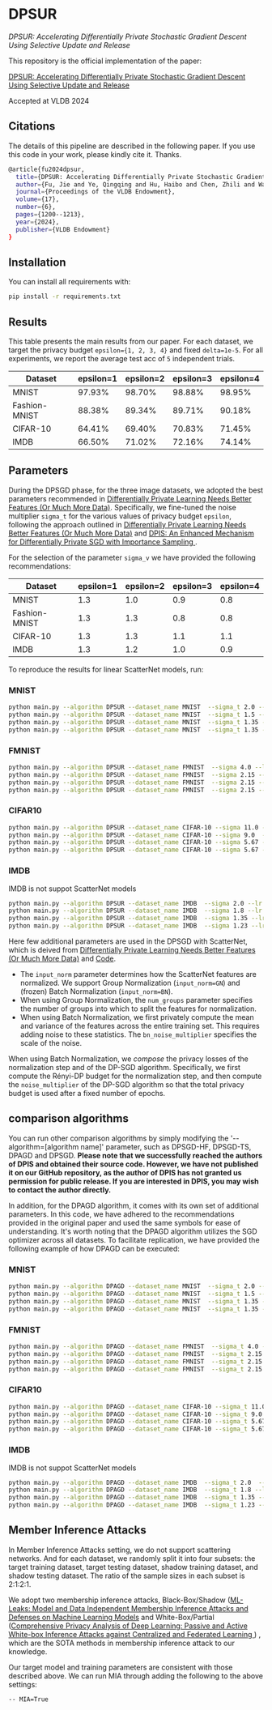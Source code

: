 # DPSUR

*DPSUR: Accelerating Differentially Private Stochastic Gradient Descent Using Selective Update and Release*</br>

This repository is the official implementation of the paper:

[DPSUR: Accelerating Differentially Private Stochastic Gradient Descent Using Selective Update and Release]([https://arxiv.org/pdf/2311.14056](https://dl.acm.org/doi/10.14778/3648160.3648164))

Accepted at VLDB 2024

## Citations
The details of this pipeline are described in the following paper. If you use this code in your work, please kindly cite it. Thanks.
```bash
@article{fu2024dpsur,
  title={DPSUR: Accelerating Differentially Private Stochastic Gradient Descent Using Selective Update and Release},
  author={Fu, Jie and Ye, Qingqing and Hu, Haibo and Chen, Zhili and Wang, Lulu and Wang, Kuncan and Ran, Xun},
  journal={Proceedings of the VLDB Endowment},
  volume={17},
  number={6},
  pages={1200--1213},
  year={2024},
  publisher={VLDB Endowment}
}
```

## Installation

You can install all requirements with:
```bash
pip install -r requirements.txt
```




## Results

This table presents the main results from our paper. For each dataset, we target the privacy budget `epsilon={1, 2, 3, 4}` and fixed `delta=1e-5`.
For all experiments, we report the average test acc of `5` independent trials.


| Dataset       | epsilon=1 | epsilon=2 | epsilon=3 | epsilon=4 |
|---------------|-----------|-----------|-----------|-----------|
| MNIST         | 97.93%    | 98.70%    | 98.88%    | 98.95% 
| Fashion-MNIST | 88.38%    | 89.34%    | 89.71%    | 90.18%     
| CIFAR-10      | 64.41%    | 69.40%    | 70.83%    | 71.45% 
| IMDB          | 66.50%    | 71.02%    | 72.16%    | 74.14% 

## Parameters
During the DPSGD phase, for the three image datasets, we adopted the best parameters recommended 
in [Differentially Private Learning Needs Better Features (Or Much More Data)](http://arxiv.org/abs/2011.11660).
Specifically, we fine-tuned the noise multiplier 
`sigma_t` for the various values of privacy budget `epsilon`, 
following the approach outlined in [Differentially Private Learning Needs Better Features (Or Much More Data)](http://arxiv.org/abs/2011.11660) and [DPIS: An Enhanced Mechanism for Differentially Private SGD with Importance Sampling
](https://arxiv.org/abs/2210.09634).

For the selection of the parameter `sigma_v` we have provided the following recommendations:

| Dataset       | epsilon=1 | epsilon=2 | epsilon=3 | epsilon=4 |
|---------------|-----------|-----------|-----------|-----------|
| MNIST         | 1.3       | 1.0       | 0.9       | 0.8
| Fashion-MNIST | 1.3    | 1.3       | 0.8       | 0.8    
| CIFAR-10      | 1.3   | 1.3       | 1.1       | 1.1
| IMDB          | 1.3    | 1.2       | 1.0       | 0.9

To reproduce the results for linear ScatterNet models, run:
### MNIST

```bash
python main.py --algorithm DPSUR --dataset_name MNIST  --sigma_t 2.0 --lr 2.0 --batch_size 1024  --C_v=0.001 --sigma_v=1.3 --bs_valid=256 --beta=-1 --input_norm=BN --bn_noise_multiplier=8 --use_scattering --eps=1.0
python main.py --algorithm DPSUR --dataset_name MNIST  --sigma_t 1.5 --lr 2.0 --batch_size 1024  --C_v=0.001 --sigma_v=1.0 --bs_valid=256 --beta=-1 --input_norm=BN --bn_noise_multiplier=8 --use_scattering --eps=2.0
python main.py --algorithm DPSUR --dataset_name MNIST  --sigma_t 1.35 --lr 2.0 --batch_size 1024 --C_v=0.001 --sigma_v=0.9 --bs_valid=256 --beta=-1 --input_norm=BN --bn_noise_multiplier=8 --use_scattering --eps=3.0
python main.py --algorithm DPSUR --dataset_name MNIST  --sigma_t 1.35 --lr 2.0 --batch_size 1024 --C_v=0.001 --sigma_v=0.8 --bs_valid=256 --beta=-1 --input_norm=BN --bn_noise_multiplier=8 --use_scattering --eps=4.0
```

### FMNIST

```bash
python main.py --algorithm DPSUR --dataset_name FMNIST  --sigma 4.0 --lr 4.0  --batch_size 2048 --C_v=0.001 --sigma_v=1.3 --bs_valid=256 --beta=-1 --input_norm=GroupNorm --num_groups=27 --use_scattering --eps=1.0
python main.py --algorithm DPSUR --dataset_name FMNIST  --sigma 2.15 --lr 4.0 --batch_size 2048 --C_v=0.001 --sigma_v=1.3 --bs_valid=256 --beta=-1 --input_norm=GroupNorm --num_groups=27 --use_scattering --eps=2.0
python main.py --algorithm DPSUR --dataset_name FMNIST  --sigma 2.15 --lr 4.0 --batch_size 2048 --C_v=0.001 --sigma_v=0.8 --bs_valid=256 --beta=-1 --input_norm=GroupNorm --num_groups=27 --use_scattering --eps=3.0
python main.py --algorithm DPSUR --dataset_name FMNIST  --sigma 2.15 --lr 4.0 --batch_size 2048 --C_v=0.001 --sigma_v=0.8 --bs_valid=256 --beta=-1 --input_norm=GroupNorm --num_groups=27 --use_scattering --eps=4.0
```

### CIFAR10

```bash
python main.py --algorithm DPSUR --dataset_name CIFAR-10 --sigma 11.0 --lr 4.0 --batch_size 8192 --C_v=0.001 --sigma_v=1.3 --bs_valid=256 --beta=-1 --input_norm=BN --bn_noise_multiplier=8 --use_scattering --eps=1.0
python main.py --algorithm DPSUR --dataset_name CIFAR-10 --sigma 9.0  --lr 4.0 --batch_size 8192 --C_v=0.001 --sigma_v=1.3 --bs_valid=256 --beta=-1 --input_norm=BN --bn_noise_multiplier=8 --use_scattering --eps=2.0
python main.py --algorithm DPSUR --dataset_name CIFAR-10 --sigma 5.67 --lr 4.0 --batch_size 8192 --C_v=0.001 --sigma_v=1.1 --bs_valid=256 --beta=-1 --input_norm=BN --bn_noise_multiplier=8 --use_scattering --eps=3.0
python main.py --algorithm DPSUR --dataset_name CIFAR-10 --sigma 5.67 --lr 4.0 --batch_size 8192 --C_v=0.001 --sigma_v=1.1 --bs_valid=256 --beta=-1 --input_norm=BN --bn_noise_multiplier=8 --use_scattering --eps=4.0
```

### IMDB
IMDB is not suppot ScatterNet models
```bash
python main.py --algorithm DPSUR --dataset_name IMDB  --sigma 2.0 --lr 0.02  --batch_size 1024 --C_v=0.001 --sigma_v=1.3 --bs_valid=256 --beta=-1 --eps=1.0
python main.py --algorithm DPSUR --dataset_name IMDB  --sigma 1.8 --lr 0.02  --batch_size 1024 --C_v=0.001 --sigma_v=1.2 --bs_valid=256 --beta=-1 --eps=2.0
python main.py --algorithm DPSUR --dataset_name IMDB  --sigma 1.35 --lr 0.02 --batch_size 1024 --C_v=0.001 --sigma_v=1.0 --bs_valid=256 --beta=-1 --eps=3.0
python main.py --algorithm DPSUR --dataset_name IMDB  --sigma 1.23 --lr 0.02 --batch_size 1024 --C_v=0.001 --sigma_v=0.9 --bs_valid=256 --beta=-1 --eps=4.0
```


Here few additional parameters are used in the DPSGD with ScatterNet, which is deived from [Differentially Private Learning Needs Better Features (Or Much More Data)](http://arxiv.org/abs/2011.11660) and 
[Code](https://github.com/ftramer/Handcrafted-DP). 
* The `input_norm` parameter determines how the ScatterNet features are normalized. 
We support Group Normalization (`input_norm=GN`) 
and (frozen) Batch Normalization (`input_norm=BN`).
* When using Group Normalization, the `num_groups` parameter specifies the number
of groups into which to split the features for normalization.
* When using Batch Normalization, we first privately compute the mean and variance
of the features across the entire training set. This requires adding noise to 
these statistics. The `bn_noise_multiplier` specifies the scale of the noise. 

When using Batch Normalization, we *compose* the privacy losses of the 
normalization step and of the DP-SGD algorithm.
Specifically, we first compute the Rényi-DP budget for the normalization step, 
and then compute the `noise_multiplier` of the DP-SGD algorithm so that the total
privacy budget is used after a fixed number of epochs.


## comparison algorithms
You can run other comparison algorithms by simply modifying the '--algorithm=[algorithm name]' parameter, such as DPSGD-HF, DPSGD-TS, DPAGD and DPSGD.
<span style="font-weight:bold">Please note that we successfully reached the authors of DPIS and obtained their source code. However, we have not published it on our GitHub repository, 
as the author of DPIS has not granted us permission for public release. If you are interested in DPIS, you may wish to contact the author directly. <span>

In addition, for the DPAGD algorithm, it comes with its own set of additional parameters. 
In this code, we have adhered to the recommendations provided in the original paper and used the same symbols for ease of understanding. 
It's worth noting that the DPAGD algorithm utilizes the SGD optimizer across all datasets. 
To facilitate replication, we have provided the following example of how DPAGD can be executed:

### MNIST

```bash
python main.py --algorithm DPAGD --dataset_name MNIST  --sigma_t 2.0 --lr 2.0 --batch_size 1024 --C_v=3.0 --sigma_v=1.5  --eps=1.0
python main.py --algorithm DPAGD --dataset_name MNIST  --sigma_t 1.5 --lr 2.0 --batch_size 1024 --C_v=3.0 --sigma_v=1.5 --eps=2.0
python main.py --algorithm DPAGD --dataset_name MNIST  --sigma_t 1.35 --lr 2.0 --batch_size 1024 --C_v=3.0 --sigma_v=1.5  --eps=3.0
python main.py --algorithm DPAGD --dataset_name MNIST  --sigma_t 1.35 --lr 2.0 --batch_size 1024 --C_v=3.0 --sigma_v=1.5 --eps=4.0
```

### FMNIST

```bash
python main.py --algorithm DPAGD --dataset_name FMNIST  --sigma_t 4.0 --lr 4.0  --batch_size 2048 --C_v=3.0 --sigma_v=2.0   --eps=1.0
python main.py --algorithm DPAGD --dataset_name FMNIST  --sigma_t 2.15 --lr 4.0 --batch_size 2048 --C_v=3.0 --sigma_v=2.0  --eps=2.0
python main.py --algorithm DPAGD --dataset_name FMNIST  --sigma_t 2.15 --lr 4.0 --batch_size 2048 --C_v=3.0 --sigma_v=2.0   --eps=3.0
python main.py --algorithm DPAGD --dataset_name FMNIST  --sigma_t 2.15 --lr 4.0 --batch_size 2048 --C_v=3.0 --sigma_v=2.0  --eps=4.0
```

### CIFAR10

```bash
python main.py --algorithm DPAGD --dataset_name CIFAR-10 --sigma_t 11.0 --lr 4.0 --batch_size 8192 --C_v=3.0 --sigma_v=15.0 --eps=1.0
python main.py --algorithm DPAGD --dataset_name CIFAR-10 --sigma_t 9.0  --lr 4.0 --batch_size 8192 --C_v=3.0 --sigma_v=15.0 --eps=2.0
python main.py --algorithm DPAGD --dataset_name CIFAR-10 --sigma_t 5.67 --lr 4.0 --batch_size 8192 --C_v=3.0 --sigma_v=15.0  --eps=3.0
python main.py --algorithm DPAGD --dataset_name CIFAR-10 --sigma_t 5.67 --lr 4.0 --batch_size 8192 --C_v=3.0 --sigma_v=15.0  --eps=4.0
```

### IMDB
IMDB is not suppot ScatterNet models
```bash
python main.py --algorithm DPAGD --dataset_name IMDB  --sigma_t 2.0  --lr 4.0  --batch_size 1024 --C_v=3.0 --sigma_v=5.0  --eps=1.0
python main.py --algorithm DPAGD --dataset_name IMDB  --sigma_t 1.8 --lr 4.0  --batch_size 1024 --C_v=3.0 --sigma_v=5.0  --eps=2.0
python main.py --algorithm DPAGD --dataset_name IMDB  --sigma_t 1.35 --lr 4.0 --batch_size 1024 --C_v=3.0 --sigma_v=5.0  --eps=3.0
python main.py --algorithm DPAGD --dataset_name IMDB  --sigma_t 1.23 --lr 4.0 --batch_size 1024 --C_v=3.0 --sigma_v=5.0  --eps=4.0
```


## Member Inference Attacks
In Member Inference Attacks setting, we do not support scattering networks.
And for each dataset, we randomly split it into four subsets: the target training dataset, target testing dataset, shadow training dataset, and shadow testing dataset. 
The ratio of the sample sizes in each subset is 2:1:2:1. 

We adopt two membership inference attacks, Black-Box/Shadow ([ML-Leaks: Model and Data Independent
Membership Inference Attacks and Defenses on Machine Learning Models](https://arxiv.org/abs/1806.01246) 
and White-Box/Partial ([Comprehensive Privacy Analysis of Deep Learning: Passive and Active White-box Inference Attacks against Centralized and Federated Learning
](https://arxiv.org/abs/1812.00910)) , which are the SOTA methods in membership inference attack to our knowledge.

Our target model and training parameters are consistent with those described above.
We can run MIA through adding the following to the above settings:
```bash
-- MIA=True


